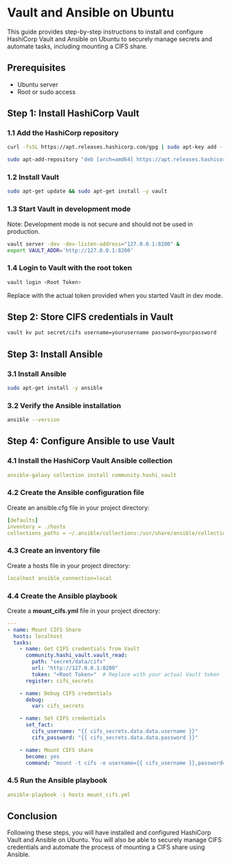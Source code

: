 # Vault and Ansible on Ubuntu

This guide provides step-by-step instructions to install and configure HashiCorp Vault and Ansible on Ubuntu to securely manage secrets and automate tasks, including mounting a CIFS share.

## Prerequisites

- Ubuntu server
- Root or sudo access

## Step 1: Install HashiCorp Vault

### 1.1 Add the HashiCorp repository

```sh
curl -fsSL https://apt.releases.hashicorp.com/gpg | sudo apt-key add -
```

```sh
sudo apt-add-repository "deb [arch=amd64] https://apt.releases.hashicorp.com $(lsb_release -cs) main"
```

### 1.2 Install Vault

```sh
sudo apt-get update && sudo apt-get install -y vault
```

### 1.3 Start Vault in development mode
Note: Development mode is not secure and should not be used in production.

```sh
vault server -dev -dev-listen-address="127.0.0.1:8200" &
export VAULT_ADDR='http://127.0.0.1:8200'
```

### 1.4 Login to Vault with the root token

```sh
vault login <Root Token>
```

Replace <Root Token> with the actual token provided when you started Vault in dev mode.

## Step 2: Store CIFS credentials in Vault

```sh
vault kv put secret/cifs username=yourusername password=yourpassword
```

## Step 3: Install Ansible
### 3.1 Install Ansible

```sh
sudo apt-get install -y ansible
```

### 3.2 Verify the Ansible installation

```sh
ansible --version
```

## Step 4: Configure Ansible to use Vault
### 4.1 Install the HashiCorp Vault Ansible collection

```yml
ansible-galaxy collection install community.hashi_vault
```

### 4.2 Create the Ansible configuration file
Create an ansible.cfg file in your project directory:

```yml
[defaults]
inventory = ./hosts
collections_paths = ~/.ansible/collections:/usr/share/ansible/collections
```

### 4.3 Create an inventory file
Create a hosts file in your project directory:

```yml
localhost ansible_connection=local
```

### 4.4 Create the Ansible playbook
Create a **mount_cifs.yml** file in your project directory:

```yml
---
- name: Mount CIFS Share
  hosts: localhost
  tasks:
    - name: Get CIFS credentials from Vault
      community.hashi_vault.vault_read:
        path: "secret/data/cifs"
        url: "http://127.0.0.1:8200"
        token: "<Root Token>"  # Replace with your actual Vault token
      register: cifs_secrets

    - name: Debug CIFS credentials
      debug:
        var: cifs_secrets

    - name: Set CIFS credentials
      set_fact:
        cifs_username: "{{ cifs_secrets.data.data.username }}"
        cifs_password: "{{ cifs_secrets.data.data.password }}"

    - name: Mount CIFS share
      become: yes
      command: "mount -t cifs -o username={{ cifs_username }},password={{ cifs_password }},vers=2.0 //dc3-fic-wp1.domandpc.fr/Lecteurs/DIR/SSI/COMMUN/DEPOT/uploads /var/www/uploads"
```

### 4.5 Run the Ansible playbook

```yml
ansible-playbook -i hosts mount_cifs.yml
```

## Conclusion
Following these steps, you will have installed and configured HashiCorp Vault and Ansible on Ubuntu. You will also be able to securely manage CIFS credentials and automate the process of mounting a CIFS share using Ansible.
